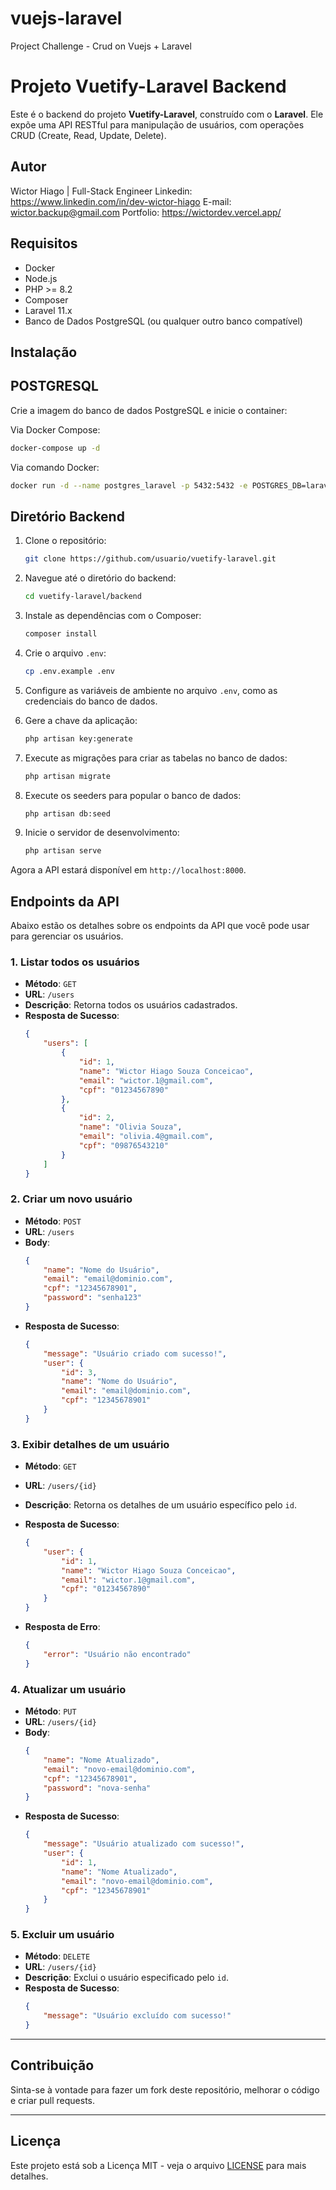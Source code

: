 # vuejs-laravel
Project Challenge - Crud on Vuejs + Laravel

# Projeto Vuetify-Laravel Backend

Este é o backend do projeto **Vuetify-Laravel**, construído com o **Laravel**. Ele expõe uma API RESTful para manipulação de usuários, com operações CRUD (Create, Read, Update, Delete).

## Autor

Wictor Hiago | Full-Stack Engineer
Linkedin: https://www.linkedin.com/in/dev-wictor-hiago
E-mail: wictor.backup@gmail.com
Portfolio: https://wictordev.vercel.app/

## Requisitos

- Docker
- Node.js
- PHP >= 8.2
- Composer
- Laravel 11.x
- Banco de Dados PostgreSQL (ou qualquer outro banco compatível)

## Instalação

## POSTGRESQL

Crie a imagem do banco de dados PostgreSQL e inicie o container:

Via Docker Compose:

```bash
docker-compose up -d
```

Via comando Docker:

```bash
docker run -d --name postgres_laravel -p 5432:5432 -e POSTGRES_DB=laravel_db -e POSTGRES_USER=postgres -e POSTGRES_PASSWORD=postgres postgres:15-alpine
```

## Diretório Backend

1. Clone o repositório:
    ```bash
    git clone https://github.com/usuario/vuetify-laravel.git
    ```

2. Navegue até o diretório do backend:
    ```bash
    cd vuetify-laravel/backend
    ```

3. Instale as dependências com o Composer:
    ```bash
    composer install
    ```

4. Crie o arquivo `.env`:
    ```bash
    cp .env.example .env
    ```

5. Configure as variáveis de ambiente no arquivo `.env`, como as credenciais do banco de dados.

6. Gere a chave da aplicação:
    ```bash
    php artisan key:generate
    ```

7. Execute as migrações para criar as tabelas no banco de dados:
    ```bash
    php artisan migrate
    ```

8. Execute os seeders para popular o banco de dados:
    ```bash
    php artisan db:seed
    ```

9. Inicie o servidor de desenvolvimento:
    ```bash
    php artisan serve
    ```

Agora a API estará disponível em `http://localhost:8000`.

## Endpoints da API

Abaixo estão os detalhes sobre os endpoints da API que você pode usar para gerenciar os usuários.

### 1. **Listar todos os usuários**
- **Método**: `GET`
- **URL**: `/users`
- **Descrição**: Retorna todos os usuários cadastrados.
- **Resposta de Sucesso**:
    ```json
    {
        "users": [
            {
                "id": 1,
                "name": "Wictor Hiago Souza Conceicao",
                "email": "wictor.1@gmail.com",
                "cpf": "01234567890"
            },
            {
                "id": 2,
                "name": "Olivia Souza",
                "email": "olivia.4@gmail.com",
                "cpf": "09876543210"
            }
        ]
    }
    ```

### 2. **Criar um novo usuário**
- **Método**: `POST`
- **URL**: `/users`
- **Body**:
    ```json
    {
        "name": "Nome do Usuário",
        "email": "email@dominio.com",
        "cpf": "12345678901",
        "password": "senha123"
    }
    ```
- **Resposta de Sucesso**:
    ```json
    {
        "message": "Usuário criado com sucesso!",
        "user": {
            "id": 3,
            "name": "Nome do Usuário",
            "email": "email@dominio.com",
            "cpf": "12345678901"
        }
    }
    ```

### 3. **Exibir detalhes de um usuário**
- **Método**: `GET`
- **URL**: `/users/{id}`
- **Descrição**: Retorna os detalhes de um usuário específico pelo `id`.
- **Resposta de Sucesso**:
    ```json
    {
        "user": {
            "id": 1,
            "name": "Wictor Hiago Souza Conceicao",
            "email": "wictor.1@gmail.com",
            "cpf": "01234567890"
        }
    }
    ```

- **Resposta de Erro**:
    ```json
    {
        "error": "Usuário não encontrado"
    }
    ```

### 4. **Atualizar um usuário**
- **Método**: `PUT`
- **URL**: `/users/{id}`
- **Body**:
    ```json
    {
        "name": "Nome Atualizado",
        "email": "novo-email@dominio.com",
        "cpf": "12345678901",
        "password": "nova-senha"
    }
    ```
- **Resposta de Sucesso**:
    ```json
    {
        "message": "Usuário atualizado com sucesso!",
        "user": {
            "id": 1,
            "name": "Nome Atualizado",
            "email": "novo-email@dominio.com",
            "cpf": "12345678901"
        }
    }
    ```

### 5. **Excluir um usuário**
- **Método**: `DELETE`
- **URL**: `/users/{id}`
- **Descrição**: Exclui o usuário especificado pelo `id`.
- **Resposta de Sucesso**:
    ```json
    {
        "message": "Usuário excluído com sucesso!"
    }
    ```

---

## Contribuição

Sinta-se à vontade para fazer um fork deste repositório, melhorar o código e criar pull requests.

---

## Licença

Este projeto está sob a Licença MIT - veja o arquivo [LICENSE](LICENSE) para mais detalhes.
